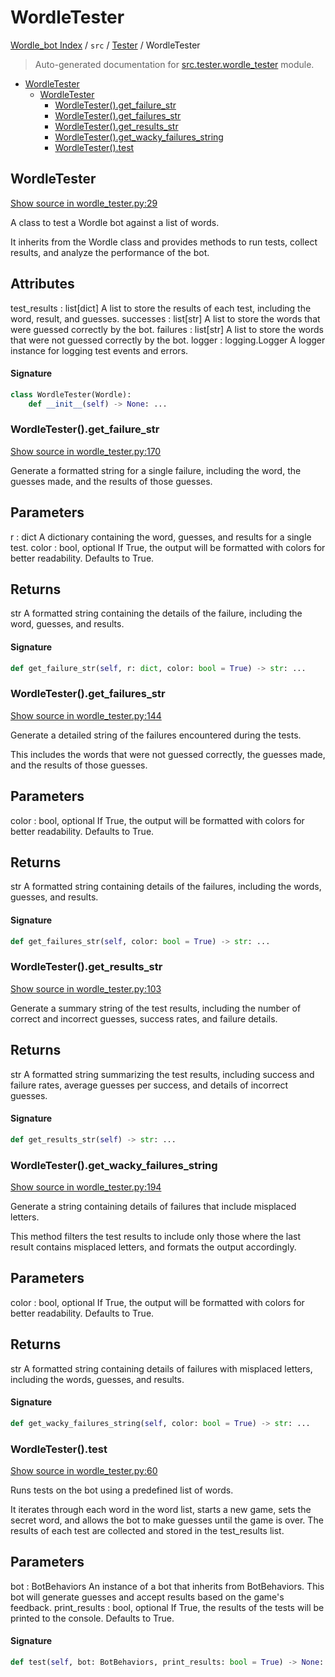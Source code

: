 # WordleTester

[Wordle_bot Index](../../README.md#wordle_bot-index) / `src` / [Tester](./index.md#tester) / WordleTester

> Auto-generated documentation for [src.tester.wordle_tester](https://github.com/HyPerNT/wordle_bot/blob/main/src/tester/wordle_tester.py) module.

- [WordleTester](#wordletester)
  - [WordleTester](#wordletester-1)
    - [WordleTester().get_failure_str](#wordletester()get_failure_str)
    - [WordleTester().get_failures_str](#wordletester()get_failures_str)
    - [WordleTester().get_results_str](#wordletester()get_results_str)
    - [WordleTester().get_wacky_failures_string](#wordletester()get_wacky_failures_string)
    - [WordleTester().test](#wordletester()test)

## WordleTester

[Show source in wordle_tester.py:29](https://github.com/HyPerNT/wordle_bot/blob/main/src/tester/wordle_tester.py#L29)

A class to test a Wordle bot against a list of words.

It inherits from the Wordle class and provides methods to run tests,
collect results, and analyze the performance of the bot.

Attributes
----------
test_results : list[dict]
    A list to store the results of each test, including the word, result, and guesses.
successes : list[str]
    A list to store the words that were guessed correctly by the bot.
failures : list[str]
    A list to store the words that were not guessed correctly by the bot.
logger : logging.Logger
    A logger instance for logging test events and errors.

#### Signature

```python
class WordleTester(Wordle):
    def __init__(self) -> None: ...
```

### WordleTester().get_failure_str

[Show source in wordle_tester.py:170](https://github.com/HyPerNT/wordle_bot/blob/main/src/tester/wordle_tester.py#L170)

Generate a formatted string for a single failure, including the word, the guesses made, and the results of those guesses.

Parameters
----------
r : dict
    A dictionary containing the word, guesses, and results for a single test.
color : bool, optional
    If True, the output will be formatted with colors for better readability.
    Defaults to True.

Returns
-------
str
    A formatted string containing the details of the failure, including the word,
    guesses, and results.

#### Signature

```python
def get_failure_str(self, r: dict, color: bool = True) -> str: ...
```

### WordleTester().get_failures_str

[Show source in wordle_tester.py:144](https://github.com/HyPerNT/wordle_bot/blob/main/src/tester/wordle_tester.py#L144)

Generate a detailed string of the failures encountered during the tests.

This includes the words that were not guessed correctly, the guesses made,
and the results of those guesses.

Parameters
----------
color : bool, optional
    If True, the output will be formatted with colors for better readability.
    Defaults to True.

Returns
-------
str
    A formatted string containing details of the failures, including the words,
    guesses, and results.

#### Signature

```python
def get_failures_str(self, color: bool = True) -> str: ...
```

### WordleTester().get_results_str

[Show source in wordle_tester.py:103](https://github.com/HyPerNT/wordle_bot/blob/main/src/tester/wordle_tester.py#L103)

Generate a summary string of the test results, including the number of correct and incorrect guesses, success rates, and failure details.

Returns
-------
str
    A formatted string summarizing the test results, including success and failure rates,
    average guesses per success, and details of incorrect guesses.

#### Signature

```python
def get_results_str(self) -> str: ...
```

### WordleTester().get_wacky_failures_string

[Show source in wordle_tester.py:194](https://github.com/HyPerNT/wordle_bot/blob/main/src/tester/wordle_tester.py#L194)

Generate a string containing details of failures that include misplaced letters.

This method filters the test results to include only those where the last result
contains misplaced letters, and formats the output accordingly.

Parameters
----------
color : bool, optional
    If True, the output will be formatted with colors for better readability.
    Defaults to True.

Returns
-------
str
    A formatted string containing details of failures with misplaced letters,
    including the words, guesses, and results.

#### Signature

```python
def get_wacky_failures_string(self, color: bool = True) -> str: ...
```

### WordleTester().test

[Show source in wordle_tester.py:60](https://github.com/HyPerNT/wordle_bot/blob/main/src/tester/wordle_tester.py#L60)

Runs tests on the bot using a predefined list of words.

It iterates through each word in the word list, starts a new game,
sets the secret word, and allows the bot to make guesses until the game is over.
The results of each test are collected and stored in the test_results list.

Parameters
----------
bot : BotBehaviors
    An instance of a bot that inherits from BotBehaviors.
    This bot will generate guesses and accept results based on the game's feedback.
print_results : bool, optional
    If True, the results of the tests will be printed to the console.
    Defaults to True.

#### Signature

```python
def test(self, bot: BotBehaviors, print_results: bool = True) -> None: ...
```